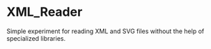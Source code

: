 # XML_Reader
Simple experiment for reading XML and SVG files without the help of specialized libraries.
